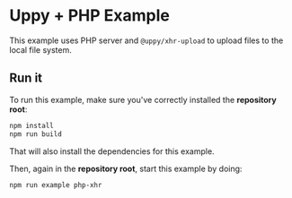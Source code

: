 # Uppy + PHP Example

This example uses PHP server and `@uppy/xhr-upload` to upload files to the local file system.

## Run it

To run this example, make sure you've correctly installed the **repository root**:
```bash
npm install
npm run build
```
That will also install the dependencies for this example.

Then, again in the **repository root**, start this example by doing:
```bash
npm run example php-xhr
```
